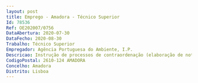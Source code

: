 ```yaml
--- 
layout: post
title: Emprego - Amadora - Técnico Superior
Id: 78536
Ref: OE202007/0756
DataAbertura: 2020-07-30
DataFecho: 2020-08-30
Trabalho: Técnico Superior
Empregador: Agência Portuguesa do Ambiente, I.P.
Descricao: Instrução de processos de contraordenação (elaboração de notificações e de decisões administrativas e acompanhamento dos processos nas suas diferentes fases).
CodigoPostal: 2610-124 AMADORA
Concelho: Amadora
Distrito: Lisboa
--- 
```


